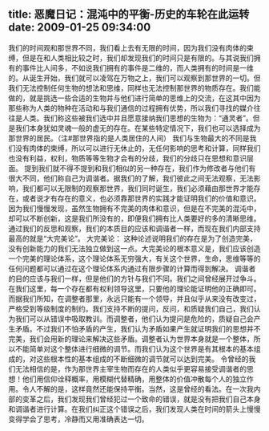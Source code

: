title: 恶魔日记：混沌中的平衡-历史的车轮在此运转
date: 2009-01-25 09:34:00
---

我们的时间观和那世界不同，我们看上去有无限的时间，因为我们没有肉体的束缚，但是在和人类相比较之时，我们却发现我们的时间只是有限的。与其说我们拥有的事件比人间多，不如说我们拥有的事件是二维的，而人类拥有的时间是一维的。从诞生开始，我们就可以凌驾在万物之上，我们可以观察到那世界的一切。但我们无法控制任何生物的想法和思维，同样也无法控制那世界的物质存在。我们能做的，就是挑选一些合适的生物并与他们进行简单的思维上的交流，在这其中因为那些称为人类的物种在活动和与我们通信的过程拥有优势，所以我们寻找的媒介往往是人类。我们称这些被我们选中并且愿意接纳我们思想的生物为：“通灵者”。但是我们本身犹如灵魂一般的虚无的存在。在某些特定情况下，我们也可以选择成为那世界的居民。（注#那世界指的是人类居住的人间）
    我们与生物最大的不同是我们没有肉体的束缚，所以可以进行无休止的，无任何影响的思考和计算，同样我们也没有利益，权利，物质等等生物才会有的分歧，我们的分歧只在思想和意识层面。
    提到我们就不得不提到和我们相似的另一种存在，我们作为修改者与他们有很大不同，他们称自己为调谐者。据我们的了解，我们彼此之间无法观察，无法影响，我们都可以无限制的观察那世界，我们同时诞生，我们必须藉由那世界才能存在，或者说才有存在的意义，也必须靠那世界的实践才能证明我们的价值和意识。因为我们慢慢发现，虽然生物拥有不完美的肉体和意识，但是在不完美的混沌中，却可以不断创新，这是我们所没有的，即便我们拥有比人类要好的多的清晰思维。通过我们的反思和观察，我们的本质目的应该和调谐者一样，而现在我们内部支持最高的就是“大完美论”。
    大完美论：
    这种论述说明我们的存在是为了创造完美，没有创新能力的我们无法独立做到这一点。大完美论的根本意义是，我们应该创造一个完美的理论体系，这个理论体系无穷强大，有关这个世界，生命，思维等等的任何问题都可以通过在这个理论体系内通过有限步骤的计算而得到解决。
    调谐者的目的应该与我们一样，但是他们的方针与我们不同。我们之间曾经展开过争斗。在我们这里，每一个存在都有权利领导这里，只要他的理论能证明他的正确即可。而据我们所知，在调整者那里，永远只能有一个领导，并且似乎从来没有改变过，严格受到等级制度的制约。我们支持不断的提问，反问，和质疑我们自己，我们认为我们可以从错误中吸取教训。而调整者，他们认为提问是危险的，质疑自己会产生矛盾。不过我们不怕矛盾的产生，我们认为矛盾如果产生就证明我们的思想并不完美，我们会用新的理论来解决这些矛盾。调整者认为世界本身就是一个整体，所以不能简单对这个整体进行细微的调节。而我们认为这个世界是有其根本的基本组成的，对这些根本性的基本组成的不断细微的调节就可以达到完美。
    令曾经的我们无法相信的是，作为那世界主宰生物而存在的人类似乎更容易接受调谐者的思想！他们用信仰诠释概率，用模糊代替精确，用整体的价值冲散每个人的独立作用。令人不解的是，这样竟然还能保持平衡。当然，这是曾经的看法。在一次我内部的变革之后，我们发现我们曾经犯过一个致命的错误，就是没有把我们自己本身和调谐者进行计算。在我们纠正这个错误之后，我们发现人类在时间的箭头上慢慢变得学会了思考，冷静而又用准确表达一切。